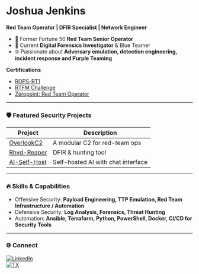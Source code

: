 # Joshua Jenkins

**Red Team Operator | DFIR Specialist | Network Engineer**

- 🔴 Former Fortune 50 **Red Team Senior Operator**  
- 🔵 Current **Digital Forensics Investigator** & Blue Teamer
- 🌐 Passionate about **Adversary emulation, detection engineering, incident response and Purple Teaming**

**Certifications**
- [ROPS-RT1](https://www.credly.com/badges/1162511d-2959-4970-9478-18180b537455/public_url)
- [RTFM Challenge](https://www.credly.com/badges/26cc6643-e1bd-47bb-b534-5a08b8783fca/linked_in_profile)
- [Zeropoint: Red Team Operator](https://eu.badgr.com/public/assertions/QRz-xp88QRy-7rpLbZZacw)

---

### 🛡️ Featured Security Projects

| Project | Description |
|---------|------------|
| [OverlookC2](https://github.com/cowardsplay/OverlookC2) | A modular C2 for red-team ops | 
| [Rhvd-Reaper](https://github.com/cowardsplay/Rhvd-Reaper) | DFIR & hunting tool | 
| [AI-Self-Host](https://github.com/cowardsplay/AI-Self-Host) | Self-hosted AI with chat interface | 

---

### 🔥 Skills & Capabilities

- Offensive Security: **Payload Engineering, TTP Emulation, Red Team Infrastructure / Automation**
- Defensive Security: **Log Analysis, Forensics, Threat Hunting**
- Automation: **Ansible, Terraform, Python, PowerShell, Docker, CI/CD for Security Tools**

---

### 🌐 Connect

[![LinkedIn](https://img.shields.io/badge/LinkedIn-Connect-blue)](https://www.linkedin.com/in/joshuajenknis291/)  
[![TX](https://img.shields.io/badge/Twitter-Follow-1DA1F2)](https://x.com/cowardsplay)  
